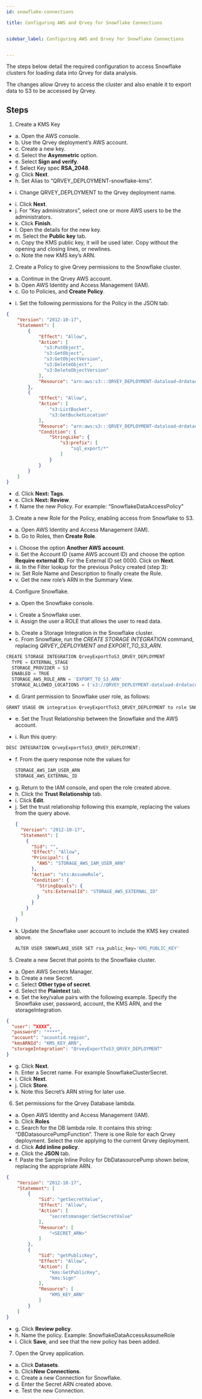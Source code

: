 ```yaml
---
id: snowflake-connections

title: Configuring AWS and Qrvey for Snowflake Connections


sidebar_label: Configuring AWS and Qrvey for Snowflake Connections


---
```

<div style={{textAlign: "justify"}}>

The steps below detail the required configuration to access Snowflake clusters for loading data into Qrvey for data analysis.

The changes allow Qrvey to access the cluster and also enable it to export data to S3 to be accessed by Qrvey.

## Steps 
1. Create a KMS Key
<ul style={{listStyle: 'none', marginLeft: '20px'}}>
<li> a. Open the AWS console. </li>
<li> b. Use the Qrvey deployment’s AWS account.</li>
<li> c. Create a new key.</li>
<li> d. Select the <b>Asymmetric</b> option.</li>
<li> e. Select <b>Sign and verify</b>.</li>
<li> f. Select Key spec <b>RSA_2048</b>.</li>
<li> g. Click <b>Next</b>.</li>
<li> h. Set Alias to “QRVEY_DEPLOYMENT-snowflake-kms”.</li>
</ul>
<ul style={{listStyle: 'none', marginLeft: '30px'}}>
<li>i. Change QRVEY_DEPLOYMENT to the Qrvey deployment name.</li>
</ul>
<ul style={{listStyle: 'none', marginLeft: '20px'}}>
<li>i. Click <b>Next</b>.</li>
<li>j. For “Key administrators”, select one or more AWS users to be the administrators.</li>
<li>k. Click <b>Finish</b>.</li>
<li>l. Open the details for the new key.</li>
<li>m. Select the <b>Public key</b> tab.</li>
<li>n. Copy the KMS public key, it will be used later. Copy without the opening and closing lines, or newlines.</li>
<li>o. Note the new KMS key’s ARN.</li>
</ul>

2. Create a Policy to give Qrvey permissions to the Snowflake cluster.
<ul style={{listStyle: 'none', marginLeft: '20px'}}>
<li>a. Continue in the Qrvey AWS account.</li>
<li>b. Open AWS Identity and Access Management (IAM).</li>
<li>c. Go to Policies, and <b>Create Policy</b>.</li></ul>
<ul style={{listStyle: 'none', marginLeft: '30px'}}>
<li>i. Set the following permissions for the Policy in the JSON tab:</li>
</ul>

```json
{
    "Version": "2012-10-17",
    "Statement": [
        {
            "Effect": "Allow",
            "Action": [
              "s3:PutObject",
              "s3:GetObject",
              "s3:GetObjectVersion",
              "s3:DeleteObject",
              "s3:DeleteObjectVersion"
            ],
            "Resource": "arn:aws:s3:::QRVEY_DEPLOYMENT-dataload-drdatacommons/sql_export/*"
        },
        {
            "Effect": "Allow",
            "Action": [
                "s3:ListBucket",
                "s3:GetBucketLocation"
            ],
            "Resource": "arn:aws:s3:::QRVEY_DEPLOYMENT-dataload-drdatacommons",
            "Condition": {
                "StringLike": {
                    "s3:prefix": [
                        "sql_export/*"
                    ]
                }
            }
        }
    ]
}
```

<ul style={{listStyle: 'none', marginLeft: '20px'}}>
<li>d. Click <b>Next: Tags</b>.</li>
<li>e. Click <b>Next: Review</b>.</li>
<li>f. Name the new Policy. For example: “SnowflakeDataAccessPolicy”</li></ul>

3. Create a new Role for the Policy, enabling access from Snowflake to S3.
<ul style={{listStyle: 'none', marginLeft: '20px'}}>
<li>a. Open AWS Identity and Access Management (IAM). </li>
<li>b. Go to Roles, then <b>Create Role</b>.</li></ul>
<ul style={{listStyle: 'none', marginLeft: '30px'}}>
<li>i. Choose the option <b>Another AWS account</b>.</li>
<li>ii. Set the Account ID (same AWS account ID) and choose the option <b>Require external ID</b>. For the External ID set 0000. Click on <b>Next</b>.</li>
<li>iii. In the Filter lookup for the previous Policy created (step 3):</li>
<li>iv. Set Role Name and Description to finally create the Role.</li>
<li>v. Get the new role’s ARN in the Summary View.</li></ul>

4. Configure Snowflake.
<ul style={{listStyle: 'none', marginLeft: '20px'}}>
<li>a. Open the Snowflake console.</li></ul>
<ul style={{listStyle: 'none', marginLeft: '30px'}}>
<li>i. Create a Snowflake user.</li>
<li>ii. Assign the user a ROLE that allows the user to read data.</li></ul>
<ul style={{listStyle: 'none', marginLeft: '20px'}}>
<li>b. Create a Storage Integration in the Snowflake cluster.</li>
<li>c. From Snowflake, run the <i>CREATE STORAGE INTEGRATION</i> command, replacing <i>QRVEY_DEPLOYMENT and EXPORT_TO_S3_ARN.</i></li>
</ul>

```js
CREATE STORAGE INTEGRATION QrveyExportToS3_QRVEY_DEPLOYMENT
  TYPE = EXTERNAL_STAGE
  STORAGE_PROVIDER = S3
  ENABLED = TRUE
  STORAGE_AWS_ROLE_ARN = 'EXPORT_TO_S3_ARN'
  STORAGE_ALLOWED_LOCATIONS = ('s3://QRVEY_DEPLOYMENT-dataload-drdatacommons/sql_export/')
```

<ul style={{listStyle: 'none', marginLeft: '20px'}}>
<li>d. Grant permission to Snowflake user role, as follows:</li>
</ul>

```js
GRANT USAGE ON integration QrveyExportToS3_QRVEY_DEPLOYMENT to role SNOWFLAKE_USER_ROLE;
```

<ul style={{listStyle: 'none', marginLeft: '20px'}}>
<li>e. Set the Trust Relationship between the Snowflake and the AWS account.</li>
</ul>
<ul style={{listStyle: 'none', marginLeft: '30px'}}>
<li>i. Run this query:</li>
</ul>

```js
DESC INTEGRATION QrveyExportToS3_QRVEY_DEPLOYMENT;
```

<ul style={{listStyle: 'none', marginLeft: '20px'}}>
<li>f. From the query response note the values for 

```js
STORAGE_AWS_IAM_USER_ARN
STORAGE_AWS_EXTERNAL_ID
```
</li>
<li>g. Return to the IAM console, and open the role created above.</li>
<li>h. Click the <b>Trust Relationship</b> tab.</li>
<li>i. Click <b>Edit</b>.</li>
<li>j. Set the trust relationship following this example, replacing the values from the query above.</li>

```json
{
  "Version": "2012-10-17",
  "Statement": [
    {
      "Sid": "",
      "Effect": "Allow",
      "Principal": {
        "AWS": "STORAGE_AWS_IAM_USER_ARN"
      },
      "Action": "sts:AssumeRole",
      "Condition": {
        "StringEquals": {
          "sts:ExternalId": "STORAGE_AWS_EXTERNAL_ID"
        }
      }
    }
  ]
}
```
<li>k. Update the Snowflake user account to include the KMS key created above. <br/>

```js
ALTER USER SNOWFLAKE_USER SET rsa_public_key='KMS_PUBLIC_KEY'
```
</li></ul>

5. Create a new Secret that points to the Snowflake cluster.
<ul style={{listStyle: 'none', marginLeft: '20px'}}>
<li>a. Open AWS Secrets Manager.</li>
<li>b. Create a new Secret.</li>
<li>c. Select <b>Other type of secret</b>.</li>
<li>d. Select the <b>Plaintext</b> tab.</li>
<li>e. Set the key/value pairs with the following example. Specify the Snowflake user, password, account, the KMS ARN, and the storageIntegration.</li>
</ul>

```json
{
  "user": “XXXX”,
  "password": "****",
  "account": "acountid.region",
  "kmsARNId": "KMS_KEY_ARN",
  "storageIntegration": "QrveyExportToS3_QRVEY_DEPLOYMENT"
}
```

<ul style={{listStyle: 'none', marginLeft: '20px'}}>
<li>g. Click <b>Next</b>.</li>
<li>h. Enter a Secret name. For example SnowflakeClusterSecret.</li>
<li>i. Click <b>Next</b>.</li>
<li>j. Click <b>Store</b>.</li>
<li>k. Note this Secret’s ARN string for later use.</li>
</ul>

6. Set permissions for the Qrvey Database lambda.
<ul style={{listStyle: 'none', marginLeft: '20px'}}>
<li>a. Open AWS Identity and Access Management (IAM).</li>
<li>b. Click <b>Roles</b></li>
<li>c. Search for the DB lambda role. It contains this string: “DBDatasourcePumpFunction”. There is one Role for each Qrvey deployment. Select the role applying to the current Qrvey deployment.</li>
<li>d. Click <b>Add inline policy</b>.</li>
<li>e. Click the <b>JSON</b> tab.</li>
<li>f. Paste the Sample Inline Policy for DbDatasourcePump shown below, replacing the appropriate ARN.</li>
</ul>

```json
{
    "Version": "2012-10-17",
    "Statement": [
        {
            "Sid": "getSecretValue",
            "Effect": "Allow",
            "Action": [
                "secretsmanager:GetSecretValue"
            ],
            "Resource": [
                "<SECRET_ARN>"
            ]
        },
        {
            "Sid": "getPublicKey",
            "Effect": "Allow",
            "Action": [
                "kms:GetPublicKey",
                "kms:Sign"
            ],
            "Resource": [
                "KMS_KEY_ARN"
            ]
        }
    ]
}
```

<ul style={{listStyle: 'none', marginLeft: '20px'}}>
<li>g. Click <b>Review policy</b>.</li>
<li>h. Name the policy. Example: SnowflakeDataAccessAssumeRole</li>
<li>i. Click <b>Save</b>, and see that the new policy has been added.</li>
</ul>

7. Open the Qrvey application.
<ul style={{listStyle: 'none', marginLeft: '20px'}}>
<li>a. Click <b>Datasets</b>.</li>
<li>b. Click<b>New Connections</b>.</li>
<li>c. Create a new Connection for Snowflake.</li>
<li>d. Enter the Secret ARN created above.</li>
<li>e. Test the new Connection.</li>
</ul>



</div>